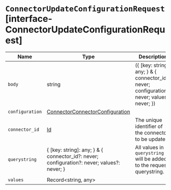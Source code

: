 # `ConnectorUpdateConfigurationRequest` [interface-ConnectorUpdateConfigurationRequest]

| Name | Type | Description |
| - | - | - |
| `body` | string | ({ [key: string]: any; } & { connector_id?: never; configuration?: never; values?: never; }) | All values in `body` will be added to the request body. |
| `configuration` | [ConnectorConnectorConfiguration](./ConnectorConnectorConfiguration.md) | &nbsp; |
| `connector_id` | [Id](./Id.md) | The unique identifier of the connector to be updated |
| `querystring` | { [key: string]: any; } & { connector_id?: never; configuration?: never; values?: never; } | All values in `querystring` will be added to the request querystring. |
| `values` | Record<string, any> | &nbsp; |
